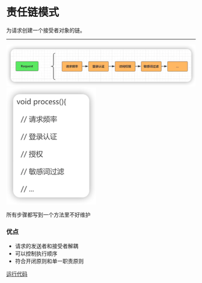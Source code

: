 # 责任链模式
为请求创建一个接受者对象的链。
***
![](img/26c84bdf.png)
![](img/c2ba8d4c.png)

所有步骤都写到一个方法里不好维护

### 优点
* 请求的发送者和接受者解耦
* 可以控制执行顺序
* 符合开闭原则和单一职责原则

[运行代码](code/Test.java)